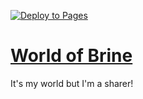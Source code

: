 [![Deploy to Pages](https://github.com/qualityshepherd/brine/actions/workflows/deploy2pages.yml/badge.svg)](https://github.com/qualityshepherd/brine/actions/workflows/deploy2pages.yml)

# [World of Brine](https://brine.dev)

It's my world but I'm a sharer!
